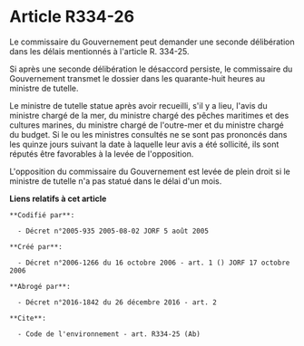 # Article R334-26

Le commissaire du Gouvernement peut demander une seconde délibération dans les délais mentionnés à l'article R. 334-25. 

Si après une seconde délibération le désaccord persiste, le commissaire du Gouvernement transmet le dossier dans les
quarante-huit heures au ministre de tutelle. 

Le ministre de tutelle statue après avoir recueilli, s'il y a lieu, l'avis du ministre chargé de la mer, du ministre chargé
des pêches maritimes et des cultures marines, du ministre chargé de l'outre-mer et du ministre chargé du budget. Si le ou les
ministres consultés ne se sont pas prononcés dans les quinze jours suivant la date à laquelle leur avis a été sollicité, ils
sont réputés être favorables à la levée de l'opposition. 

L'opposition du commissaire du Gouvernement est levée de plein droit si le ministre de tutelle n'a pas statué dans le délai
d'un mois.

**Liens relatifs à cet article**

	**Codifié par**:

	  - Décret n°2005-935 2005-08-02 JORF 5 août 2005

	**Créé par**:

	  - Décret n°2006-1266 du 16 octobre 2006 - art. 1 () JORF 17 octobre 2006

	**Abrogé par**:

	  - Décret n°2016-1842 du 26 décembre 2016 - art. 2

	**Cite**:

	  - Code de l'environnement - art. R334-25 (Ab)
